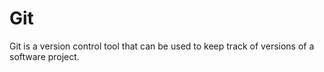 # Git

Git is a version control tool that can be used to keep track of versions of a software project.


